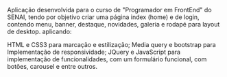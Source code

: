 Aplicação desenvolvida para o curso de "Programador em FrontEnd" do SENAI, tendo por objetivo criar uma página index (home) e de login, contendo menu, banner, destaque, novidades, galeria e rodapé para layout de desktop. aplicando:

HTML e CSS3 para marcação e estilização;
Media query e bootstrap para Implementação de responsividade;
JQuery e JavaScript para implementação de funcionalidades, com um formulário funcional, com botões, carousel e entre outros.
